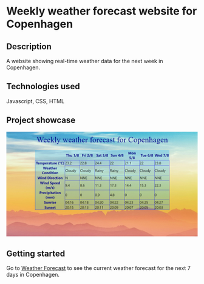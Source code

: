 # Weekly weather forecast website for Copenhagen
## Description
A website showing real-time weather data for the next week in Copenhagen.

## Technologies used
Javascript, CSS, HTML

## Project showcase
![Weather_Forecast_Picture](Images/forecast_Picture.png)

## Getting started
Go to [Weather Forecast](https://lucashoffschmidt.github.io/Weatherforecast-Copenhagen/) to see the current weather forecast for the next 7 days in Copenhagen. 
